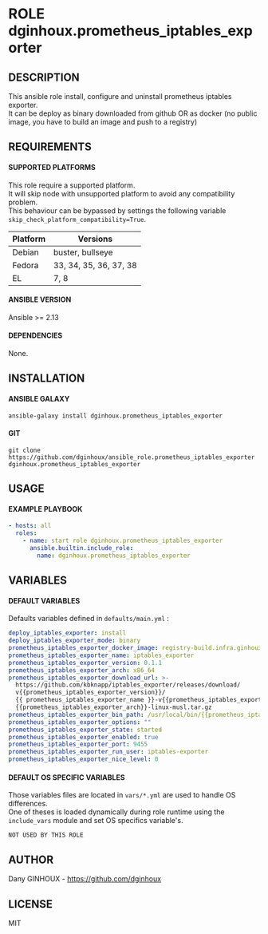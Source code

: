 # ROLE dginhoux.prometheus_iptables_exporter



## DESCRIPTION

This ansible role install, configure and uninstall prometheus iptables exporter.<br />
It can be deploy as binary downloaded from github OR as docker (no public image, you have to build an image and push to a registry)



## REQUIREMENTS

#### SUPPORTED PLATFORMS

This role require a supported platform.<br />
It will skip node with unsupported platform to avoid any compatibility problem.<br />
This behaviour can be bypassed by settings the following variable `skip_check_platform_compatibility=True`.

| Platform | Versions |
|----------|----------|
| Debian | buster, bullseye |
| Fedora | 33, 34, 35, 36, 37, 38 |
| EL | 7, 8 |

#### ANSIBLE VERSION

Ansible >= 2.13

#### DEPENDENCIES

None.



## INSTALLATION

#### ANSIBLE GALAXY

```shell
ansible-galaxy install dginhoux.prometheus_iptables_exporter
```
#### GIT

```shell
git clone https://github.com/dginhoux/ansible_role.prometheus_iptables_exporter dginhoux.prometheus_iptables_exporter
```


## USAGE

#### EXAMPLE PLAYBOOK

```yaml
- hosts: all
  roles:
    - name: start role dginhoux.prometheus_iptables_exporter
      ansible.builtin.include_role:
        name: dginhoux.prometheus_iptables_exporter
```


## VARIABLES

#### DEFAULT VARIABLES

Defaults variables defined in `defaults/main.yml` : 

```yaml
deploy_iptables_exporter: install
deploy_iptables_exporter_mode: binary
prometheus_iptables_exporter_docker_image: registry-build.infra.ginhoux.net:5001/ginhoux.net/iptables-exporter
prometheus_iptables_exporter_name: iptables_exporter
prometheus_iptables_exporter_version: 0.1.1
prometheus_iptables_exporter_arch: x86_64
prometheus_iptables_exporter_download_url: >-
  https://github.com/kbknapp/iptables_exporter/releases/download/
  v{{prometheus_iptables_exporter_version}}/
  {{ prometheus_iptables_exporter_name }}-v{{prometheus_iptables_exporter_version}}-
  {{prometheus_iptables_exporter_arch}}-linux-musl.tar.gz
prometheus_iptables_exporter_bin_path: /usr/local/bin/{{prometheus_iptables_exporter_name}}
prometheus_iptables_exporter_options: ""
prometheus_iptables_exporter_state: started
prometheus_iptables_exporter_enabled: true
prometheus_iptables_exporter_port: 9455
prometheus_iptables_exporter_run_user: iptables-exporter
prometheus_iptables_exporter_nice_level: 0
```

#### DEFAULT OS SPECIFIC VARIABLES

Those variables files are located in `vars/*.yml` are used to handle OS differences.<br />
One of theses is loaded dynamically during role runtime using the `include_vars` module and set OS specifics variable's.

`NOT USED BY THIS ROLE`



## AUTHOR

Dany GINHOUX - https://github.com/dginhoux



## LICENSE

MIT
